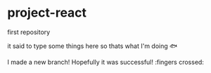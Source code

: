 # project-react
first repository

it said to type some things here so thats what I'm doing :fish:

I made a new branch! Hopefully it was successful! :fingers crossed:
